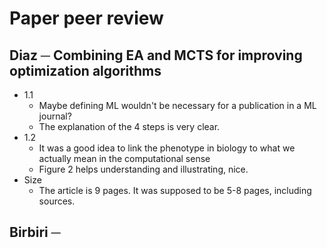 # Paper peer review

## Diaz ─ Combining EA and MCTS for improving optimization algorithms

- 1.1
  - Maybe defining ML wouldn't be necessary for a publication in a ML journal?
  - The explanation of the 4 steps is very clear.
- 1.2
  - It was a good idea to link the phenotype in biology to what we actually mean in the computational sense
  - Figure 2 helps understanding and illustrating, nice.
- Size
  - The article is 9 pages. It was supposed to be 5-8 pages, including sources.

## Birbiri ─
